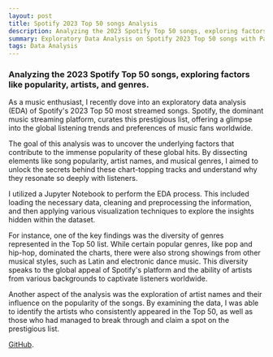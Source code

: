 ```yaml
---
layout: post
title: Spotify 2023 Top 50 songs Analysis
description: Analyzing the 2023 Spotify Top 50 songs, exploring factors like popularity, artists, and genres to uncover the secrets behind these global hits and their resonance with listeners worldwide.
summary: Exploratory Data Analysis on Spotify 2023 Top 50 songs with Pandas and NumPy.
tags: Data Analysis
---
```



### Analyzing the 2023 Spotify Top 50 songs, exploring factors like popularity, artists, and genres.

As a music enthusiast, I recently dove into an exploratory data analysis (EDA) of Spotify's 2023 Top 50 most streamed songs. Spotify, the dominant music streaming platform, curates this prestigious list, offering a glimpse into the global listening trends and preferences of music fans worldwide.

The goal of this analysis was to uncover the underlying factors that contribute to the immense popularity of these global hits. By dissecting elements like song popularity, artist names, and musical genres, I aimed to unlock the secrets behind these chart-topping tracks and understand why they resonate so deeply with listeners.

I utilized a Jupyter Notebook to perform the EDA process. This included loading the necessary data, cleaning and preprocessing the information, and then applying various visualization techniques to explore the insights hidden within the dataset.

For instance, one of the key findings was the diversity of genres represented in the Top 50 list. While certain popular genres, like pop and hip-hop, dominated the charts, there were also strong showings from other musical styles, such as Latin and electronic dance music. This diversity speaks to the global appeal of Spotify's platform and the ability of artists from various backgrounds to captivate listeners worldwide.

Another aspect of the analysis was the exploration of artist names and their influence on the popularity of the songs. By examining the data, I was able to identify the artists who consistently appeared in the Top 50, as well as those who had managed to break through and claim a spot on the prestigious list.

[GitHub](https://github.com/Sri-Harshith9/Spotify-Top-50-Analysis/).